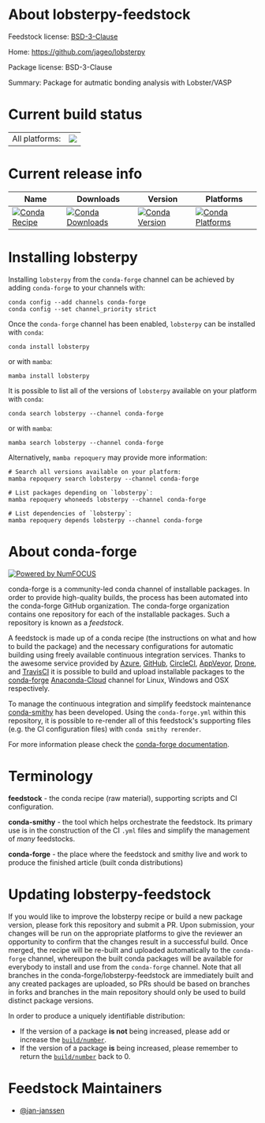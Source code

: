 About lobsterpy-feedstock
=========================

Feedstock license: [BSD-3-Clause](https://github.com/conda-forge/lobsterpy-feedstock/blob/main/LICENSE.txt)

Home: https://github.com/jageo/lobsterpy

Package license: BSD-3-Clause

Summary: Package for autmatic bonding analysis with Lobster/VASP

Current build status
====================


<table><tr><td>All platforms:</td>
    <td>
      <a href="https://dev.azure.com/conda-forge/feedstock-builds/_build/latest?definitionId=19871&branchName=main">
        <img src="https://dev.azure.com/conda-forge/feedstock-builds/_apis/build/status/lobsterpy-feedstock?branchName=main">
      </a>
    </td>
  </tr>
</table>

Current release info
====================

| Name | Downloads | Version | Platforms |
| --- | --- | --- | --- |
| [![Conda Recipe](https://img.shields.io/badge/recipe-lobsterpy-green.svg)](https://anaconda.org/conda-forge/lobsterpy) | [![Conda Downloads](https://img.shields.io/conda/dn/conda-forge/lobsterpy.svg)](https://anaconda.org/conda-forge/lobsterpy) | [![Conda Version](https://img.shields.io/conda/vn/conda-forge/lobsterpy.svg)](https://anaconda.org/conda-forge/lobsterpy) | [![Conda Platforms](https://img.shields.io/conda/pn/conda-forge/lobsterpy.svg)](https://anaconda.org/conda-forge/lobsterpy) |

Installing lobsterpy
====================

Installing `lobsterpy` from the `conda-forge` channel can be achieved by adding `conda-forge` to your channels with:

```
conda config --add channels conda-forge
conda config --set channel_priority strict
```

Once the `conda-forge` channel has been enabled, `lobsterpy` can be installed with `conda`:

```
conda install lobsterpy
```

or with `mamba`:

```
mamba install lobsterpy
```

It is possible to list all of the versions of `lobsterpy` available on your platform with `conda`:

```
conda search lobsterpy --channel conda-forge
```

or with `mamba`:

```
mamba search lobsterpy --channel conda-forge
```

Alternatively, `mamba repoquery` may provide more information:

```
# Search all versions available on your platform:
mamba repoquery search lobsterpy --channel conda-forge

# List packages depending on `lobsterpy`:
mamba repoquery whoneeds lobsterpy --channel conda-forge

# List dependencies of `lobsterpy`:
mamba repoquery depends lobsterpy --channel conda-forge
```


About conda-forge
=================

[![Powered by
NumFOCUS](https://img.shields.io/badge/powered%20by-NumFOCUS-orange.svg?style=flat&colorA=E1523D&colorB=007D8A)](https://numfocus.org)

conda-forge is a community-led conda channel of installable packages.
In order to provide high-quality builds, the process has been automated into the
conda-forge GitHub organization. The conda-forge organization contains one repository
for each of the installable packages. Such a repository is known as a *feedstock*.

A feedstock is made up of a conda recipe (the instructions on what and how to build
the package) and the necessary configurations for automatic building using freely
available continuous integration services. Thanks to the awesome service provided by
[Azure](https://azure.microsoft.com/en-us/services/devops/), [GitHub](https://github.com/),
[CircleCI](https://circleci.com/), [AppVeyor](https://www.appveyor.com/),
[Drone](https://cloud.drone.io/welcome), and [TravisCI](https://travis-ci.com/)
it is possible to build and upload installable packages to the
[conda-forge](https://anaconda.org/conda-forge) [Anaconda-Cloud](https://anaconda.org/)
channel for Linux, Windows and OSX respectively.

To manage the continuous integration and simplify feedstock maintenance
[conda-smithy](https://github.com/conda-forge/conda-smithy) has been developed.
Using the ``conda-forge.yml`` within this repository, it is possible to re-render all of
this feedstock's supporting files (e.g. the CI configuration files) with ``conda smithy rerender``.

For more information please check the [conda-forge documentation](https://conda-forge.org/docs/).

Terminology
===========

**feedstock** - the conda recipe (raw material), supporting scripts and CI configuration.

**conda-smithy** - the tool which helps orchestrate the feedstock.
                   Its primary use is in the construction of the CI ``.yml`` files
                   and simplify the management of *many* feedstocks.

**conda-forge** - the place where the feedstock and smithy live and work to
                  produce the finished article (built conda distributions)


Updating lobsterpy-feedstock
============================

If you would like to improve the lobsterpy recipe or build a new
package version, please fork this repository and submit a PR. Upon submission,
your changes will be run on the appropriate platforms to give the reviewer an
opportunity to confirm that the changes result in a successful build. Once
merged, the recipe will be re-built and uploaded automatically to the
`conda-forge` channel, whereupon the built conda packages will be available for
everybody to install and use from the `conda-forge` channel.
Note that all branches in the conda-forge/lobsterpy-feedstock are
immediately built and any created packages are uploaded, so PRs should be based
on branches in forks and branches in the main repository should only be used to
build distinct package versions.

In order to produce a uniquely identifiable distribution:
 * If the version of a package **is not** being increased, please add or increase
   the [``build/number``](https://docs.conda.io/projects/conda-build/en/latest/resources/define-metadata.html#build-number-and-string).
 * If the version of a package **is** being increased, please remember to return
   the [``build/number``](https://docs.conda.io/projects/conda-build/en/latest/resources/define-metadata.html#build-number-and-string)
   back to 0.

Feedstock Maintainers
=====================

* [@jan-janssen](https://github.com/jan-janssen/)

